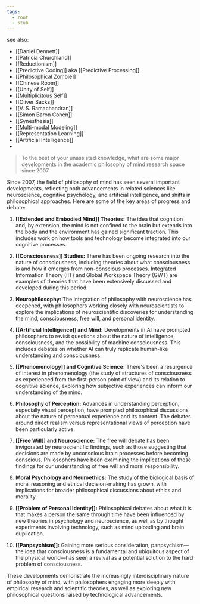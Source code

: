 ```yaml
---
tags:
  - root
  - stub
---
```


see also:
- [[Daniel Dennett]]
- [[Patricia Churchland]]
- [[Reductionism]]
- [[Predictive Coding]] aka [[Predictive Processing]] 
- [[Philosophical Zombie]]
- [[Chinese Room]]
- [[Unity of Self]]
- [[Multiplicitous Self]]
- [[Oliver Sacks]]
- [[V. S. Ramachandran]]
- [[Simon Baron Cohen]]
- [[Synesthesia]]
- [[Multi-modal Modeling]]
- [[Representation Learning]]
- [[Artificial Intelligence]]
- 

>To the best of your unassisted knowledge, what are some major developments in the academic philosophy of mind research space since 2007

Since 2007, the field of philosophy of mind has seen several important developments, reflecting both advancements in related sciences like neuroscience, cognitive psychology, and artificial intelligence, and shifts in philosophical approaches. Here are some of the key areas of progress and debate:

1. **[[Extended and Embodied Mind]] Theories:** The idea that cognition and, by extension, the mind is not confined to the brain but extends into the body and the environment has gained significant traction. This includes work on how tools and technology become integrated into our cognitive processes.

2. **[[Consciousness]] Studies:** There has been ongoing research into the nature of consciousness, including theories about what consciousness is and how it emerges from non-conscious processes. Integrated Information Theory (IIT) and Global Workspace Theory (GWT) are examples of theories that have been extensively discussed and developed during this period.

3. **Neurophilosophy:** The integration of philosophy with neuroscience has deepened, with philosophers working closely with neuroscientists to explore the implications of neuroscientific discoveries for understanding the mind, consciousness, free will, and personal identity.

4. **[[Artificial Intelligence]] and Mind:** Developments in AI have prompted philosophers to revisit questions about the nature of intelligence, consciousness, and the possibility of machine consciousness. This includes debates on whether AI can truly replicate human-like understanding and consciousness.

5. **[[Phenomenology]] and Cognitive Science:** There's been a resurgence of interest in phenomenology (the study of structures of consciousness as experienced from the first-person point of view) and its relation to cognitive science, exploring how subjective experiences can inform our understanding of the mind.

6. **Philosophy of Perception:** Advances in understanding perception, especially visual perception, have prompted philosophical discussions about the nature of perceptual experience and its content. The debates around direct realism versus representational views of perception have been particularly active.

7. **[[Free Will]] and Neuroscience:** The free will debate has been invigorated by neuroscientific findings, such as those suggesting that decisions are made by unconscious brain processes before becoming conscious. Philosophers have been examining the implications of these findings for our understanding of free will and moral responsibility.

8. **Moral Psychology and Neuroethics:** The study of the biological basis of moral reasoning and ethical decision-making has grown, with implications for broader philosophical discussions about ethics and morality.

9. **[[Problem of Personal Identity]]:** Philosophical debates about what it is that makes a person the same through time have been influenced by new theories in psychology and neuroscience, as well as by thought experiments involving technology, such as mind uploading and brain duplication.

10. **[[Panpsychism]]:** Gaining more serious consideration, panpsychism—the idea that consciousness is a fundamental and ubiquitous aspect of the physical world—has seen a revival as a potential solution to the hard problem of consciousness.

These developments demonstrate the increasingly interdisciplinary nature of philosophy of mind, with philosophers engaging more deeply with empirical research and scientific theories, as well as exploring new philosophical questions raised by technological advancements.